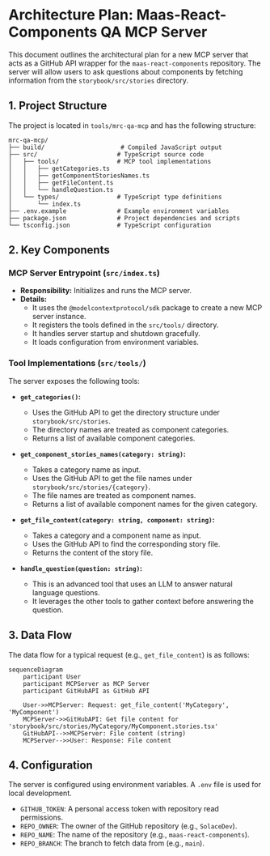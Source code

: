 # Architecture Plan: Maas-React-Components QA MCP Server

This document outlines the architectural plan for a new MCP server that acts as a GitHub API wrapper for the `maas-react-components` repository. The server will allow users to ask questions about components by fetching information from the `storybook/src/stories` directory.

## 1. Project Structure

The project is located in `tools/mrc-qa-mcp` and has the following structure:

```
mrc-qa-mcp/
├── build/                     # Compiled JavaScript output
├── src/                      # TypeScript source code
│   ├── tools/                # MCP tool implementations
│   │   ├── getCategories.ts
│   │   ├── getComponentStoriesNames.ts
│   │   ├── getFileContent.ts
│   │   └── handleQuestion.ts
│   └── types/                # TypeScript type definitions
│       └── index.ts
├── .env.example              # Example environment variables
├── package.json              # Project dependencies and scripts
└── tsconfig.json             # TypeScript configuration
```

## 2. Key Components

### MCP Server Entrypoint (`src/index.ts`)

- **Responsibility:** Initializes and runs the MCP server.
- **Details:**
  - It uses the `@modelcontextprotocol/sdk` package to create a new MCP server instance.
  - It registers the tools defined in the `src/tools/` directory.
  - It handles server startup and shutdown gracefully.
  - It loads configuration from environment variables.

### Tool Implementations (`src/tools/`)

The server exposes the following tools:

- **`get_categories()`:**

  - Uses the GitHub API to get the directory structure under `storybook/src/stories`.
  - The directory names are treated as component categories.
  - Returns a list of available component categories.

- **`get_component_stories_names(category: string)`:**

  - Takes a category name as input.
  - Uses the GitHub API to get the file names under `storybook/src/stories/{category}`.
  - The file names are treated as component names.
  - Returns a list of available component names for the given category.

- **`get_file_content(category: string, component: string)`:**

  - Takes a category and a component name as input.
  - Uses the GitHub API to find the corresponding story file.
  - Returns the content of the story file.

- **`handle_question(question: string)`:**
  - This is an advanced tool that uses an LLM to answer natural language questions.
  - It leverages the other tools to gather context before answering the question.

## 3. Data Flow

The data flow for a typical request (e.g., `get_file_content`) is as follows:

```mermaid
sequenceDiagram
    participant User
    participant MCPServer as MCP Server
    participant GitHubAPI as GitHub API

    User->>MCPServer: Request: get_file_content('MyCategory', 'MyComponent')
    MCPServer->>GitHubAPI: Get file content for 'storybook/src/stories/MyCategory/MyComponent.stories.tsx'
    GitHubAPI-->>MCPServer: File content (string)
    MCPServer-->>User: Response: File content
```

## 4. Configuration

The server is configured using environment variables. A `.env` file is used for local development.

- `GITHUB_TOKEN`: A personal access token with repository read permissions.
- `REPO_OWNER`: The owner of the GitHub repository (e.g., `SolaceDev`).
- `REPO_NAME`: The name of the repository (e.g., `maas-react-components`).
- `REPO_BRANCH`: The branch to fetch data from (e.g., `main`).
